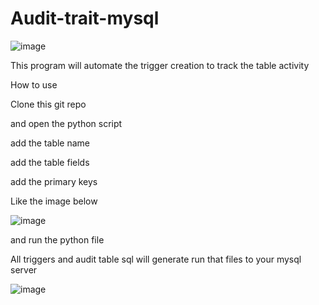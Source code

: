# Audit-trait-mysql
![image](https://user-images.githubusercontent.com/54390036/208138946-f5f6e4dd-9cb2-4a1c-b2d6-32ea3b2ba6cf.png)

This program will automate the trigger creation to track the table activity


How to use

Clone this git repo

and open the python script

add the table name

add the table fields

add the primary keys


Like the image below

![image](https://user-images.githubusercontent.com/54390036/208139415-1413211d-d327-493e-b8db-2104eeff768e.png)

and run the python file

All triggers and audit table sql will generate   run that files to your mysql server

![image](https://user-images.githubusercontent.com/54390036/208140100-d9c57603-5f1e-4c6c-aa23-210a3b55edc5.png)

